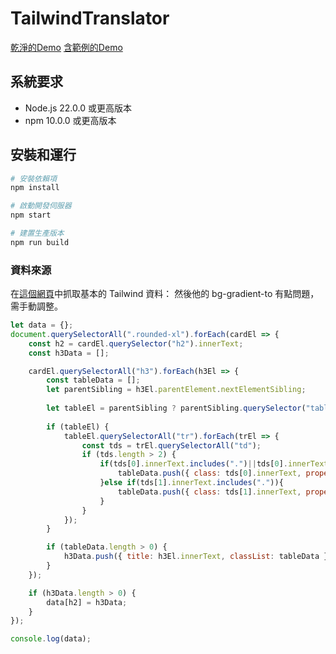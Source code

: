 # TailwindTranslator

[乾淨的Demo](https://tailwind-translator.mawer.cc/)
[含範例的Demo](https://tailwind-translator.mawer.cc/?cheat=example-one)

## 系統要求

- Node.js 22.0.0 或更高版本
- npm 10.0.0 或更高版本

## 安裝和運行

```bash
# 安裝依賴項
npm install

# 啟動開發伺服器
npm start

# 建置生產版本
npm run build
```

### 資料來源
在[這個網頁](https://flowbite.com/tools/tailwind-cheat-sheet/)中抓取基本的 Tailwind 資料：
然後他的 bg-gradient-to 有點問題，需手動調整。
```javascript
let data = {};
document.querySelectorAll(".rounded-xl").forEach(cardEl => {
    const h2 = cardEl.querySelector("h2").innerText;
    const h3Data = [];

    cardEl.querySelectorAll("h3").forEach(h3El => {
        const tableData = [];
        let parentSibling = h3El.parentElement.nextElementSibling;
        
        let tableEl = parentSibling ? parentSibling.querySelector("table") : null;
        
        if (tableEl) {
            tableEl.querySelectorAll("tr").forEach(trEl => {
                const tds = trEl.querySelectorAll("td");
                if (tds.length > 2) {
                    if(tds[0].innerText.includes(".")||tds[0].innerText.includes(":")){
                        tableData.push({ class: tds[0].innerText, properties: tds[1].innerText });
                    }else if(tds[1].innerText.includes(".")){
                        tableData.push({ class: tds[1].innerText, properties: tds[2].innerText });
                    }
                }
            });
        }

        if (tableData.length > 0) {
            h3Data.push({ title: h3El.innerText, classList: tableData });
        }
    });

    if (h3Data.length > 0) {
        data[h2] = h3Data;
    }
});

console.log(data);
```
